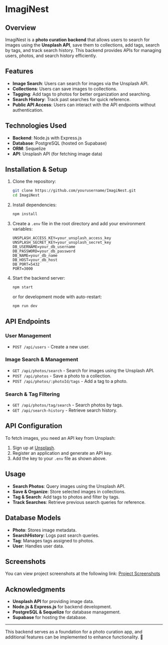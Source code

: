 # ImagiNest

## Overview
ImagiNest is a **photo curation backend** that allows users to search for images using the **Unsplash API**, save them to collections, add tags, search by tags, and track search history. This backend provides APIs for managing users, photos, and search history efficiently.

## Features
- **Image Search**: Users can search for images via the Unsplash API.
- **Collections**: Users can save images to collections.
- **Tagging**: Add tags to photos for better organization and searching.
- **Search History**: Track past searches for quick reference.
- **Public API Access**: Users can interact with the API endpoints without authentication.

## Technologies Used
- **Backend**: Node.js with Express.js
- **Database**: PostgreSQL (hosted on Supabase)
- **ORM**: Sequelize
- **API**: Unsplash API (for fetching image data)

## Installation & Setup
1. Clone the repository:
   ```bash
   git clone https://github.com/yourusername/ImagiNest.git
   cd ImagiNest
   ```
2. Install dependencies:
   ```bash
   npm install
   ```
3. Create a `.env` file in the root directory and add your environment variables:
   ```env
   UNSPLASH_ACCESS_KEY=your_unsplash_access_key
   UNSPLASH_SECRET_KEY=your_unsplash_secret_key
   DB_USERNAME=your_db_username
   DB_PASSWORD=your_db_password
   DB_NAME=your_db_name
   DB_HOST=your_db_host
   DB_PORT=5432
   PORT=3000
   ```
4. Start the backend server:
   ```bash
   npm start
   ```
   or for development mode with auto-restart:
   ```bash
   npm run dev
   ```

## API Endpoints
### User Management
- `POST /api/users` - Create a new user.

### Image Search & Management
- `GET /api/photos/search` - Search for images using the Unsplash API.
- `POST /api/photos` - Save a photo to a collection.
- `POST /api/photos/:photoId/tags` - Add a tag to a photo.

### Search & Tag Filtering
- `GET /api/photos/tag/search` - Search photos by tags.
- `GET /api/search-history` - Retrieve search history.

## API Configuration
To fetch images, you need an API key from Unsplash:
1. Sign up at [Unsplash](https://unsplash.com/developers).
2. Register an application and generate an API key.
3. Add the key to your `.env` file as shown above.

## Usage
- **Search Photos**: Query images using the Unsplash API.
- **Save & Organize**: Store selected images in collections.
- **Tag & Search**: Add tags to photos and filter by tags.
- **Track Searches**: Retrieve previous search queries for reference.

## Database Models
- **Photo**: Stores image metadata.
- **SearchHistory**: Logs past search queries.
- **Tag**: Manages tags assigned to photos.
- **User**: Handles user data.

## Screenshots
You can view project screenshots at the following link:
[Project Screenshots](https://docs.google.com/document/d/1ZdqLSN1ul9X3adIg6l_zsoF3qz-j9AIq3SQkQGBgxLo/edit?usp=sharing)

## Acknowledgments
- **Unsplash API** for providing image data.
- **Node.js & Express.js** for backend development.
- **PostgreSQL & Sequelize** for database management.
- **Supabase** for hosting the database.

---
This backend serves as a foundation for a photo curation app, and additional features can be implemented to enhance functionality. 🚀
